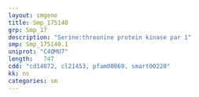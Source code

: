```yaml
---
layout: smgene
title: Smp_175140
grp: Smp_17
description: "Serine:threonine protein kinase par 1"
smp: Smp_175140.1
uniprot: "C4QMU7"
length:   747
cdd: "cd14072, cl21453, pfam00069, smart00220"
kk: ns
categories: sm
---
```

